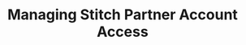 ---
# -------------------------- #
#          PAGE INFO         #
# -------------------------- #

title: Managing Stitch Partner Account Access
permalink: /account-security/managing-stitch-partner-account-access
keywords: stitch partner, partner access, partner keys, partner api, partner
summary: "View and manage the Stitch partners you have authorized to access your Stitch account."

key: "manage-partner-account-access"

layout: general
toc: true

type: "manage-your-account"
weight: 5


# -------------------------- #
#           INTRO            #
# -------------------------- #

intro: |
  {% capture notice %}
  **Note**: Partner keys are different than API access keys. Refer to the [API access keys documentation]({{ link.account.manage-api-keys | prepend: site.baseurl }}) if you want to use the Stitch API yourself.
  {% endcapture %}

  {% include note.html type="single-line" content=notice %}

  In the **Partner keys** section of the **{{ app.page-names.account-settings }}** page, you can view and manage the Stitch partners that have access to your Stitch account. The partners in this list with an **Enabled** status have authorization to access your Stitch account via the Stitch API.

  In this guide, we'll cover:

  {% for section in page.sections %}
  - [{{ section.summary }}](#{{ section.anchor }})
  {% endfor %}


# -------------------------- #
#          CONTENT           #
# -------------------------- #

sections:
  - title: "How a Stitch partner is granted account access"
    anchor: "how-stitch-partner-get-account-access"
    summary: "How a Stitch partner is granted account access"
    content: |
      Stitch partners are granted access to your account when you create a connection to Stitch from their application. If there aren't any Stitch partners that have access to your account, this section will say **No current partner keys**.

      For example: If you created a Stitch account through your [Snowflake](http://snowflakecomputing.com){:target="new"} account, Snowflake would be listed as an authorized partner for your Stitch account:

      ![A Snowflake partner listed in the Partner keys table in Stitch]({{ site.baseurl }}/images/account-security/partner-access-keys-table.png)

  - title: "Revoke a partner's account access"
    anchor: "revoke-partner-account-access"
    summary: "How to revoke a partner's account access"
    content: |
      You can revoke access to partners at any time. When you revoke access, the affected partner will no longer be able to perform actions for Stitch on your behalf.

      For example: If you revoke access to Snowflake, Stitch will no longer be able to load replicated data into your Snowflake destination.

      ![Disabling a partner key in Stitch]({{ site.baseurl }}/images/account-security/partner-access-keys-disable-menu.png)

  - title: "Restore a partner's account access"
    anchor: "restore-partner-account-access"
    summary: "How to restore a partner's account access"
    content: |
      If you accidentally revoke a partner's access by deleting their access key, you can re-authorize the connection to Stitch from the partner's application.

      To perform the re-authorization, you'll need to sign into the partner's application and complete the re-authorization process.

      The partner will be listed in the **Partner keys** section with a status of **Enabled** when the connection is successfully reestablished.
---